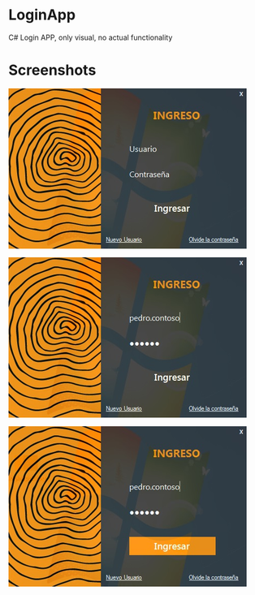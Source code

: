 # LoginApp
C# Login APP, only visual, no actual functionality

# Screenshots
![Alt text](images/loginapp.jpg?raw=true "loginapp first screen")

![Alt text](images/loginapp2.jpg?raw=true "loginapp whit information")

![Alt text](images/loginapp3.jpg?raw=true "loginapp personalized butons colors")
